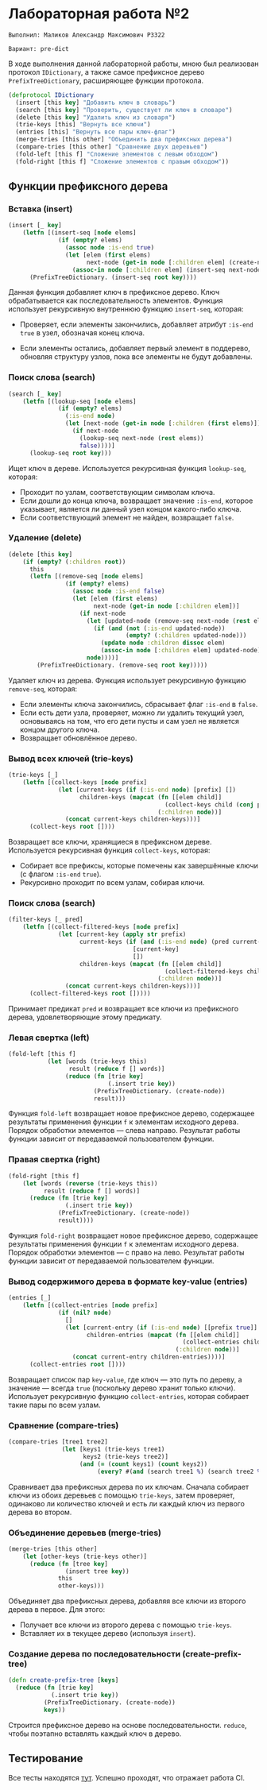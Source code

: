 # Лабораторная работа №2

```
Выполнил: Маликов Александр Максимович P3322

Вариант: pre-dict
```

В ходе выполнения данной лабораторной работы, мною был реализован протокол ```IDictionary```, а также самое префиксное дерево ```PrefixTreeDictionary```, расширяющее функции протокола.

```clojure
(defprotocol IDictionary 
  (insert [this key] "Добавить ключ в словарь")
  (search [this key] "Проверить, существует ли ключ в словаре")
  (delete [this key] "Удалить ключ из словаря")
  (trie-keys [this] "Вернуть все ключи")
  (entries [this] "Вернуть все пары ключ-флаг")
  (merge-tries [this other] "Объединить два префиксных дерева")
  (compare-tries [this other] "Сравнение двух деревьев")
  (fold-left [this f] "Сложение элементов с левым обходом")
  (fold-right [this f] "Сложение элементов с правым обходом"))
```

## Функции префиксного дерева

### Вставка (insert)
```clojure
(insert [_ key]
    (letfn [(insert-seq [node elems]
              (if (empty? elems)
                (assoc node :is-end true)
                (let [elem (first elems)
                      next-node (get-in node [:children elem] (create-node))]
                  (assoc-in node [:children elem] (insert-seq next-node (rest elems))))))]
      (PrefixTreeDictionary. (insert-seq root key))))
```
Данная функция добавляет ключ в префиксное дерево. Ключ обрабатывается как последовательность элементов.
Функция использует рекурсивную внутреннюю функцию ```insert-seq```, которая:

- Проверяет, если элементы закончились, добавляет атрибут `:is-end true` в узел, обозначая конец ключа.

- Если элементы остались, добавляет первый элемент в поддерево, обновляя структуру узлов, пока все элементы не будут добавлены.

### Поиск слова (search)
```clojure
(search [_ key]
    (letfn [(lookup-seq [node elems]
              (if (empty? elems)
                (:is-end node)
                (let [next-node (get-in node [:children (first elems)])]
                  (if next-node
                    (lookup-seq next-node (rest elems))
                    false))))]
      (lookup-seq root key)))
```
Ищет ключ в дереве. Используется рекурсивная функция `lookup-seq`, которая:

- Проходит по узлам, соответствующим символам ключа.
- Если дошли до конца ключа, возвращает значение `:is-end`, которое указывает, является ли данный узел концом какого-либо ключа.
- Если соответствующий элемент не найден, возвращает `false`.

### Удаление (delete)
```clojure
(delete [this key]
    (if (empty? (:children root))
      this
      (letfn [(remove-seq [node elems]
                (if (empty? elems)
                  (assoc node :is-end false)
                  (let [elem (first elems)
                        next-node (get-in node [:children elem])]
                    (if next-node
                      (let [updated-node (remove-seq next-node (rest elems))]
                        (if (and (not (:is-end updated-node))
                                 (empty? (:children updated-node)))
                          (update node :children dissoc elem)
                          (assoc-in node [:children elem] updated-node)))
                      node))))]
        (PrefixTreeDictionary. (remove-seq root key)))))
```
Удаляет ключ из дерева. Функция использует рекурсивную функцию `remove-seq`, которая:

- Если элементы ключа закончились, сбрасывает флаг `:is-end` в `false`.
- Если есть дети узла, проверяет, можно ли удалить текущий узел, основываясь на том, что его дети пусты и сам узел не является концом другого ключа.
- Возвращает обновлённое дерево.

### Вывод всех ключей (trie-keys)
```clojure
(trie-keys [_]
    (letfn [(collect-keys [node prefix]
              (let [current-keys (if (:is-end node) [prefix] [])
                    children-keys (mapcat (fn [[elem child]]
                                            (collect-keys child (conj prefix elem)))
                                          (:children node))]
                (concat current-keys children-keys)))]
      (collect-keys root [])))
```

Возвращает все ключи, хранящиеся в префиксном дереве. Используется рекурсивная функция `collect-keys`, которая:

- Собирает все префиксы, которые помечены как завершённые ключи (с флагом `:is-end` `true`).
- Рекурсивно проходит по всем узлам, собирая ключи.

### Поиск слова (search)
```clojure
(filter-keys [_ pred]
    (letfn [(collect-filtered-keys [node prefix]
              (let [current-key (apply str prefix)
                    current-keys (if (and (:is-end node) (pred current-key))
                                   [current-key]
                                   [])
                    children-keys (mapcat (fn [[elem child]]
                                            (collect-filtered-keys child (conj prefix elem)))
                                          (:children node))]
                (concat current-keys children-keys)))]
      (collect-filtered-keys root []))))
```
Принимает предикат `pred` и возвращает все ключи из префиксного дерева, удовлетворяющие этому предикату.


### Левая свертка (left)
```clojure
(fold-left [this f]
           (let [words (trie-keys this)
                 result (reduce f [] words)]
                (reduce (fn [trie key]
                            (.insert trie key))
                        (PrefixTreeDictionary. (create-node))
                        result)))
```
Функция `fold-left` возвращает новое префиксное дерево, содержащее результаты применения функции `f` к элементам исходного дерева. Порядок обработки элементов — слева направо.
Результат работы функции зависит от передаваемой пользователем функции.

### Правая свертка (right)
```clojure
(fold-right [this f]
    (let [words (reverse (trie-keys this))
          result (reduce f [] words)]
      (reduce (fn [trie key]
                (.insert trie key))
              (PrefixTreeDictionary. (create-node))
              result))))
```
Функция `fold-right` возвращает новое префиксное дерево, содержащее результаты применения функции `f` к элементам исходного дерева. Порядок обработки элементов — с право на лево.
Результат работы функции зависит от передаваемой пользователем функции.
### Вывод содержимого дерева в формате key-value (entries)
```clojure
(entries [_]
    (letfn [(collect-entries [node prefix]
              (if (nil? node)
                []
                (let [current-entry (if (:is-end node) [[prefix true]] [])
                      children-entries (mapcat (fn [[elem child]]
                                                 (collect-entries child (conj prefix elem)))
                                               (:children node))]
                  (concat current-entry children-entries))))]
      (collect-entries root [])))
```
Возвращает список пар `key-value`, где ключ — это путь по дереву, а значение — всегда `true` (поскольку дерево хранит только ключи). Использует рекурсивную функцию `collect-entries`, которая собирает такие пары по всем узлам.

### Сравнение (compare-tries)
```clojure
(compare-tries [tree1 tree2]
               (let [keys1 (trie-keys tree1)
                     keys2 (trie-keys tree2)]
                    (and (= (count keys1) (count keys2))
                         (every? #(and (search tree1 %) (search tree2 %)) keys1))))
```
Сравнивает два префиксных дерева по их ключам. Сначала собирает ключи из обоих деревьев с помощью `trie-keys`, затем проверяет, одинаково ли количество ключей и есть ли каждый ключ из первого дерева во втором.

### Объединение деревьев (merge-tries)
```clojure
(merge-tries [this other]
    (let [other-keys (trie-keys other)]
      (reduce (fn [tree key]
                (insert tree key))
              this
              other-keys)))
```
Объединяет два префиксных дерева, добавляя все ключи из второго дерева в первое. Для этого:

- Получает все ключи из второго дерева с помощью `trie-keys`.
- Вставляет их в текущее дерево (используя `insert`).

### Создание дерева по последовательности (create-prefix-tree)
```clojure
(defn create-prefix-tree [keys]
  (reduce (fn [trie key]
            (.insert trie key))
          (PrefixTreeDictionary. (create-node))
          keys))
```
Строится префиксное дерево на основе последовательности. `reduce`, чтобы поэтапно вставлять каждый ключ в дерево.

## Тестирование

Все тесты находятся [тут](lab2/test/).
Успешно проходят, что отражает работа CI.



